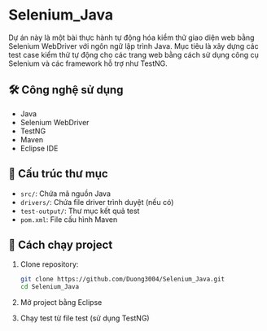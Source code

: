 # Selenium_Java

Dự án này là một bài thực hành tự động hóa kiểm thử giao diện web bằng Selenium WebDriver với ngôn ngữ lập trình Java. Mục tiêu là xây dựng các test case kiểm thử tự động cho các trang web bằng cách sử dụng công cụ Selenium và các framework hỗ trợ như TestNG.

## 🛠 Công nghệ sử dụng
- Java
- Selenium WebDriver
- TestNG
- Maven
- Eclipse IDE

## 📁 Cấu trúc thư mục
- `src/`: Chứa mã nguồn Java
- `drivers/`: Chứa file driver trình duyệt (nếu có)
- `test-output/`: Thư mục kết quả test
- `pom.xml`: File cấu hình Maven

## 🚀 Cách chạy project
1. Clone repository:
   ```bash
   git clone https://github.com/Duong3004/Selenium_Java.git
   cd Selenium_Java
2. Mở project bằng Eclipse

3. Chạy test từ file test (sử dụng TestNG)
